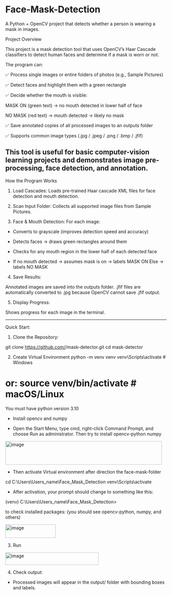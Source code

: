 # Face-Mask-Detection
A Python + OpenCV project that detects whether a person is wearing a mask in images.

Project Overview

This project is a mask detection tool that uses OpenCV’s Haar Cascade classifiers to detect human faces and determine if a mask is worn or not.

The program can:

✅ Process single images or entire folders of photos (e.g., Sample Pictures)

✅ Detect faces and highlight them with a green rectangle

✅ Decide whether the mouth is visible:

MASK ON (green text) → no mouth detected in lower half of face

NO MASK (red text) → mouth detected → likely no mask

✅ Save annotated copies of all processed images to an outputs folder

✅ Supports common image types (.jpg / .jpeg / .png / .bmp / .jfif)

This tool is useful for basic computer-vision learning projects and demonstrates image pre-processing, face detection, and annotation.
-------------------------------------------------------------------------------------------------------------
How the Program Works

1. Load Cascades:
Loads pre-trained Haar cascade XML files for face detection and mouth detection.

2. Scan Input Folder:
Collects all supported image files from Sample Pictures.

3. Face & Mouth Detection:
For each image:

- Converts to grayscale (improves detection speed and accuracy)

- Detects faces → draws green rectangles around them

- Checks for any mouth region in the lower half of each detected face

- If no mouth detected → assumes mask is on → labels MASK ON
  Else → labels NO MASK

4. Save Results:

Annotated images are saved into the outputs folder.
.jfif files are automatically converted to .jpg because OpenCV cannot save .jfif output.

5. Display Progress:

Shows progress for each image in the terminal.

-------------------------------------------------------------------------------------------------------------
Quick Start:
1. Clone the Repository:

git clone https://github.com/<your-username>/mask-detector.git
cd mask-detector

2. Create Virtual Environment
python -m venv venv
venv\Scripts\activate      # Windows
# or: source venv/bin/activate  # macOS/Linux

You must have python version 3.10

- Install opencv and numpy

- Open the Start Menu, type cmd, right-click Command Prompt, and choose Run as administrator. Then try to install opencv-python numpy
<img width="489" height="73" alt="image" src="https://github.com/user-attachments/assets/c830e1e6-345f-4458-ab7d-6e98da56979a" />

- Then activate Virtual environment after direction the face-mask-folder

cd C:\Users\Users_name\Face_Mask_Detection
venv\Scripts\activate

- After activation, your prompt should change to something like this:

(venv) C:\Users\Users_name\Face_Mask_Detection>

to check installed packages: (you should see opencv-python, numpy, and others)

<img width="157" height="42" alt="image" src="https://github.com/user-attachments/assets/bc85e9da-26eb-4c70-9c36-e81603a60d03" />

3. Run

<img width="291" height="39" alt="image" src="https://github.com/user-attachments/assets/460294a3-f64d-47ee-9d55-f89e36d9a463" />

4. Check output:

- Processed images will appear in the output/ folder with bounding boxes and labels.
